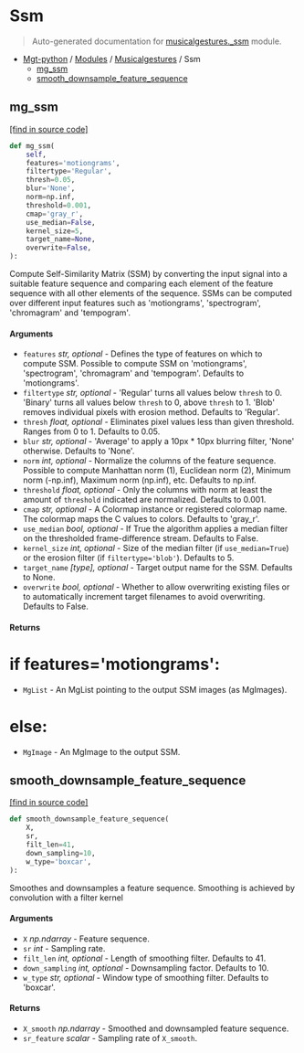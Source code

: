 # Ssm

> Auto-generated documentation for [musicalgestures._ssm](https://github.com/fourMs/MGT-python/blob/master/musicalgestures/_ssm.py) module.

- [Mgt-python](../README.md#mgt-python) / [Modules](../MODULES.md#mgt-python-modules) / [Musicalgestures](index.md#musicalgestures) / Ssm
    - [mg_ssm](#mg_ssm)
    - [smooth_downsample_feature_sequence](#smooth_downsample_feature_sequence)

## mg_ssm

[[find in source code]](https://github.com/fourMs/MGT-python/blob/master/musicalgestures/_ssm.py#L43)

```python
def mg_ssm(
    self,
    features='motiongrams',
    filtertype='Regular',
    thresh=0.05,
    blur='None',
    norm=np.inf,
    threshold=0.001,
    cmap='gray_r',
    use_median=False,
    kernel_size=5,
    target_name=None,
    overwrite=False,
):
```

Compute Self-Similarity Matrix (SSM) by converting the input signal into a suitable feature sequence and comparing each element of the feature sequence with all other elements of the sequence.
SSMs can be computed over different input features such as 'motiongrams', 'spectrogram', 'chromagram' and 'tempogram'.

#### Arguments

- `features` *str, optional* - Defines the type of features on which to compute SSM. Possible to compute SSM on 'motiongrams', 'spectrogram', 'chromagram' and 'tempogram'. Defaults to 'motiongrams'.
- `filtertype` *str, optional* - 'Regular' turns all values below `thresh` to 0. 'Binary' turns all values below `thresh` to 0, above `thresh` to 1. 'Blob' removes individual pixels with erosion method. Defaults to 'Regular'.
- `thresh` *float, optional* - Eliminates pixel values less than given threshold. Ranges from 0 to 1. Defaults to 0.05.
- `blur` *str, optional* - 'Average' to apply a 10px * 10px blurring filter, 'None' otherwise. Defaults to 'None'.
- `norm` *int, optional* - Normalize the columns of the feature sequence. Possible to compute Manhattan norm (1), Euclidean norm (2), Minimum norm (-np.inf), Maximum norm (np.inf), etc. Defaults to np.inf.
- `threshold` *float, optional* - Only the columns with norm at least the amount of `threshold` indicated are normalized. Defaults to 0.001.
- `cmap` *str, optional* - A Colormap instance or registered colormap name. The colormap maps the C values to colors. Defaults to 'gray_r'.
- `use_median` *bool, optional* - If True the algorithm applies a median filter on the thresholded frame-difference stream. Defaults to False.
- `kernel_size` *int, optional* - Size of the median filter (if `use_median=True`) or the erosion filter (if `filtertype='blob'`). Defaults to 5.
- `target_name` *[type], optional* - Target output name for the SSM. Defaults to None.
- `overwrite` *bool, optional* - Whether to allow overwriting existing files or to automatically increment target filenames to avoid overwriting. Defaults to False.

#### Returns

# if features='motiongrams':
- `MgList` - An MgList pointing to the output SSM images (as MgImages).
# else:
- `MgImage` - An MgImage to the output SSM.

## smooth_downsample_feature_sequence

[[find in source code]](https://github.com/fourMs/MGT-python/blob/master/musicalgestures/_ssm.py#L16)

```python
def smooth_downsample_feature_sequence(
    X,
    sr,
    filt_len=41,
    down_sampling=10,
    w_type='boxcar',
):
```

Smoothes and downsamples a feature sequence. Smoothing is achieved by convolution with a filter kernel

#### Arguments

- `X` *np.ndarray* - Feature sequence.
- `sr` *int* - Sampling rate.
- `filt_len` *int, optional* - Length of smoothing filter. Defaults to 41.
- `down_sampling` *int, optional* - Downsampling factor. Defaults to 10.
- `w_type` *str, optional* - Window type of smoothing filter. Defaults to 'boxcar'.

#### Returns

- `X_smooth` *np.ndarray* - Smoothed and downsampled feature sequence.
- `sr_feature` *scalar* - Sampling rate of `X_smooth`.
